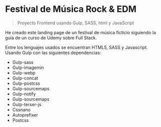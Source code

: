 # Festival de Música Rock & EDM
> Proyecto Frontend usando Gulp, SASS, html y JavaScript

He creado este landing page de un festival de música ficticio siguiendo la guía de un
curso de Udemy sobre Full Stack.

Entre los lenguajes usados se encuentran HTML5, SASS y Javascript. Usando Gulp con las
siguientes dependencias:
- Gulp-sass
- Gulp-imagemin
- Gulp-webp
- Gulp-concat
- Gulp-postcss
- Gulp-sourcemaps
- Gulp-notify
- Gulp-sourcemaps
- Gulp-terser-js
- Cssnano
- Autoprefixer
- Postcss